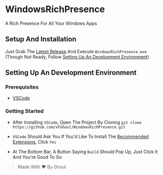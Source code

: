 # WindowsRichPresence

A Rich Presence For All Your Windows Apps

## Setup And Installation

Just Grab The [Latest Release](https://github.com/xFGhoul/WindowsRichPresence/releases/latest) And Execute `WindowsRichPresence.exe` (Though Not Ready, Follow [Setting Up An Development Environment](#setting-up-an-development-environment))

## Setting Up An Development Environment

### Prerequisites

- [VSCode](https://code.visualstudio.com)

### Getting Started

- After Installing `VSCode`, Open The Project By Cloning `git clone https://github.com/xFGhoul/WindowsRichPresence.git`

- `VSCode` Should Ask You If You'd Like To Install The [Recommended Extensions](https://github.com/xFGhoul/WindowsRichPresence/blob/dev/.vscode/extensions.json), Click `Yes`

- At The Bottom Bar, A Button Saying `Build` Should Pop Up, Just Click It And You're Good To Go

> Made With :heart: By Ghoul
